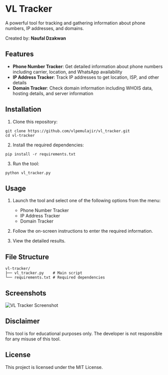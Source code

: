 # VL Tracker

A powerful tool for tracking and gathering information about phone numbers, IP addresses, and domains.

Created by: **Naufal Dzakwan**

## Features

- **Phone Number Tracker**: Get detailed information about phone numbers including carrier, location, and WhatsApp availability
- **IP Address Tracker**: Track IP addresses to get location, ISP, and other details
- **Domain Tracker**: Check domain information including WHOIS data, hosting details, and server information

## Installation

1. Clone this repository:
```
git clone https://github.com/vlpemulajir/vl_tracker.git
cd vl-tracker
```

2. Install the required dependencies:
```
pip install -r requirements.txt
```

3. Run the tool:
```
python vl_tracker.py
```

## Usage

1. Launch the tool and select one of the following options from the menu:
   - Phone Number Tracker
   - IP Address Tracker
   - Domain Tracker

2. Follow the on-screen instructions to enter the required information.

3. View the detailed results.

## File Structure

```
vl-tracker/
├── vl_tracker.py    # Main script
└── requirements.txt # Required dependencies
```

## Screenshots

![VL Tracker Screenshot](https://example.com/screenshot.png)

## Disclaimer

This tool is for educational purposes only. The developer is not responsible for any misuse of this tool.

## License

This project is licensed under the MIT License.
